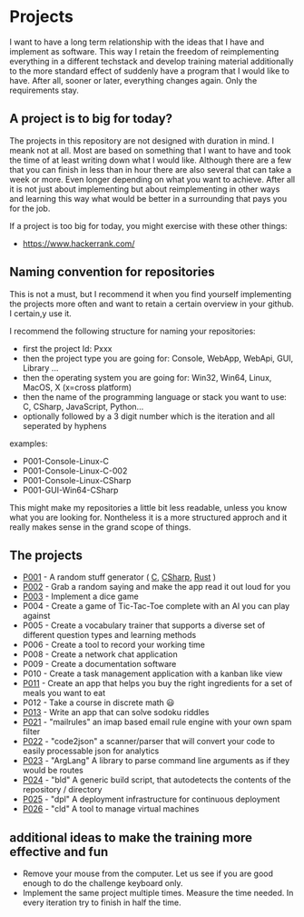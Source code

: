 # Projects

I want to have a long term relationship with the ideas that I have and implement as software.
This way I retain the freedom of reimplementing everything in a different techstack and develop training material additionally to the more standard effect of suddenly have a program that I would like to have. After all, sooner or later, everything changes again. Only the requirements stay.

## A project is to big for today?

The projects in this repository are not designed with duration in mind. I meank not at all. Most are based on something that I want to have and took the time of at least writing down what I would like. 
Although there are a few that you can finish in less than in hour there are also several that can take a week or more. Even longer depending on what you want to achieve. After all it is not just about implementing but about reimplementing in other ways and learning this way what would be better in a surrounding that pays you for the job.

If a project is too big for today, you might exercise with these other things:

- https://www.hackerrank.com/ 

## Naming convention for repositories

This is not a must, but I recommend it when you find yourself implementing the projects more often and want to retain a certain overview in your github. I certain,y use it.

I recommend the following structure for naming your repositories:
 - first the project Id: Pxxx
 - then the project type you are going for: Console, WebApp, WebApi, GUI, Library ...
 - then the operating system you are going for: Win32, Win64, Linux, MacOS, X (x=cross platform)
 - then the name of the programming language or stack you want to use: C, CSharp, JavaScript, Python...
 - optionally followed by a 3 digit number which is the iteration
and all seperated by hyphens

examples: 
- P001-Console-Linux-C
- P001-Console-Linux-C-002 
- P001-Console-Linux-CSharp
- P001-GUI-Win64-CSharp

This might make my repositories a little bit less readable, unless you know what you are looking for. Nontheless it is a more structured approch and it really makes sense in the grand scope of things.

## The projects

- [P001](P001/README.md) - A random stuff generator ( [C](https://github.com/stho32/P001-Console-Linux-C), [CSharp](https://github.com/stho32/P001-Console-Linux-CSharp),  [Rust](https://github.com/stho32/P001-Console-Linux-Rust) )
- [P002](P002/README.md) - Grab a random saying and make the app read it out loud for you
- [P003](P003/README.md) - Implement a dice game
- P004 - Create a game of Tic-Tac-Toe complete with an AI you can play against
- P005 - Create a vocabulary trainer that supports a diverse set of different question types and learning methods
- P006 - Create a tool to record your working time
- P008 - Create a network chat application
- P009 - Create a documentation software
- P010 - Create a task management application with a kanban like view
- [P011](P011/README.md) - Create an app that helps you buy the right ingredients for a set of meals you want to eat
- P012 - Take a course in discrete math 😃
- [P013](P013/README.md) - Write an app that can solve sodoku riddles
- [P021](P021/README.md) - "mailrules" an imap based email rule engine with your own spam filter
- [P022](P022/README.md) - "code2json" a scanner/parser that will convert your code to easily processable json for analytics
- [P023](P023/README.md) - "ArgLang" A library to parse command line arguments as if they would be routes
- [P024](P024/README.md) - "bld" A generic build script, that autodetects the contents of the repository / directory
- [P025](P025/README.md) - "dpl" A deployment infrastructure for continuous deployment
- [P026](P026/README.md) - "cld" A tool to manage virtual machines

## additional ideas to make the training more effective and fun

- Remove your mouse from the computer. Let us see if you are good enough to do the challenge keyboard only.
- Implement the same project multiple times. Measure the time needed. In every iteration try to finish in half the time.
